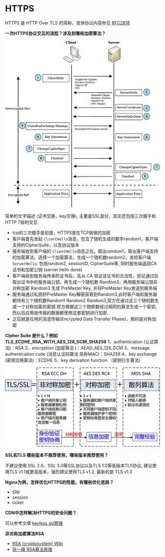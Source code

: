 HTTPS
=====

HTTPS 是 HTTP Over TLS 的简称，具体协议内容参见 [RFC2818](https://tools.ietf.org/html/rfc2818)

**一次HTTPS协议交互的流程？涉及到哪些加密算法？**

![https交互流程](../imgs/tls-handshake.png)

简单的文字描述 (证书交换，key交换), 主要是SSL部分，其实还包括三次握手和HTTP 7层的交互

* tcp的三次握手是前提，HTTPS是在TCP层做的加密
* 客户端首先发起 `ClientHello`消息，包含了随机生成的数字random1，客户端支持的CipherSuite，以及协议版本
* 服务端收到客户端的 `ClientHello`消息之后，取出random1，取出客户端支持的加密算法，选择一个加密算法，生成一个随机数random2，发给客户端 `ServerHello`, 包括random2, sessionID, CipherSuite等, 同时服务端返回CA证书和加密公钥 (server hello done)
* 客户端收到服务端传来的证书后，先从 CA 验证该证书的合法性，验证通过后取出证书中的服务端公钥，再生成一个随机数 Random3，再用服务端公钥非对称加密 Random3 生成 PreMaster Key, 并将PreMaster Key发送到服务端
* 服务端通过私钥将PreMaster Key解密获取到Random3,此时客户端和服务器都持有三个随机数Random1 Random2 Random3,双方在通过这三个随机数生成一个对称加密的密钥.双方根据这三个随即数经过相同的算法生成一个密钥,而以后应用层传输的数据都使用这套密钥进行加密.
* 之后就是应用的消息传输(Encrypted Data Transfer Phase)，用的是对称加密


**Cipher Suite 是什么？例如 TLS_ECDHE_RSA_WITH_AES_128_GCM_SHA256**
    1、authentication (认证算法)：RSA
    2、encryption (加密算法 )：AEAD_AES_128_GCM
    3、message authentication code (消息认证码算法 简称MAC)：SHA256
    4、key exchange (密钥交换算法)：ECDHE
    5、key derivation function （密钥衍生算法)

![https加密算法](../imgs/https_interaction.png)

**SSL和TLS 哪些版本不推荐使用，哪些版本推荐使用？**

不建议使用 SSL 2.0、SSL 3.0等SSL协议以及TLS 1.0等低版本TLS协议, 建议使用TLS v1.1或更高版本，强烈建议使用TLS v1.2, 最新的是 TLS v1.3

**Nginx为例，怎样优化HTTPS的性能，有哪些优化思路？**

* SNI
* session
* ticket

**CDN中怎样解决HTTPS的安全问题？**

可以参考文章 [keyless ssl原理](https://andblog.cn/?p=852)

**非对称加密算法RSA**

- [RSA (cryptosystem) Wiki](https://en.wikipedia.org/wiki/RSA_(cryptosystem))
- [阮一峰 RSA算法原理](http://www.ruanyifeng.com/blog/2013/06/rsa_algorithm_part_one.html)



